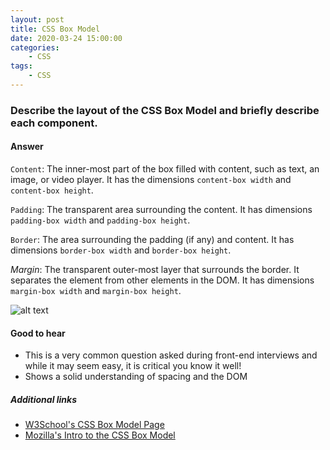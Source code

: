 ```yaml
---
layout: post
title: CSS Box Model
date: 2020-03-24 15:00:00
categories:
    - CSS
tags:
    - CSS
---
```


### Describe the layout of the CSS Box Model and briefly describe each component.

#### Answer

<!-- Your answer goes here. -->

`Content`: The inner-most part of the box filled with content, such as text, an image, or video player. It has the dimensions `content-box width` and `content-box height`.

`Padding`: The transparent area surrounding the content. It has dimensions `padding-box width` and `padding-box height`.

`Border`: The area surrounding the padding (if any) and content. It has dimensions `border-box width` and `border-box height`.

_Margin_: The transparent outer-most layer that surrounds the border. It separates the element from other elements in the DOM. It has dimensions `margin-box width` and `margin-box height`.

![alt text](https://www.washington.edu/accesscomputing/webd2/student/unit3/images/boxmodel.gif)

#### Good to hear

* This is a very common question asked during front-end interviews and while it may seem easy, it is critical you know it well!
* Shows a solid understanding of spacing and the DOM

##### Additional links

* [W3School's CSS Box Model Page](https://www.w3schools.com/Css/css_boxmodel.asp)
* [Mozilla's Intro to the CSS Box Model](https://developer.mozilla.org/en-US/docs/Web/CSS/CSS_Box_Model/Introduction_to_the_CSS_box_model)

<!-- tags: (css) -->

<!-- expertise: (1) -->
